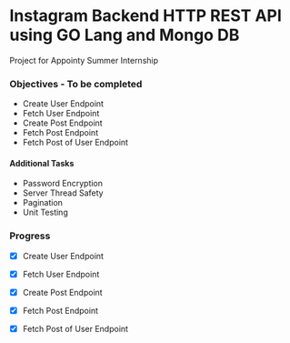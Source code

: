 # Instagram Backend HTTP REST API using GO Lang and Mongo DB

Project for Appointy Summer Internship 

### Objectives - To be completed
- Create User Endpoint
- Fetch User Endpoint
- Create Post Endpoint
- Fetch Post Endpoint
- Fetch Post of User Endpoint
#### Additional Tasks
- Password Encryption
- Server Thread Safety
- Pagination
- Unit Testing

### Progress
- [X] Create User Endpoint
- [X] Fetch User Endpoint
- [X] Create Post Endpoint
- [X] Fetch Post Endpoint
- [X] Fetch Post of User Endpoint

